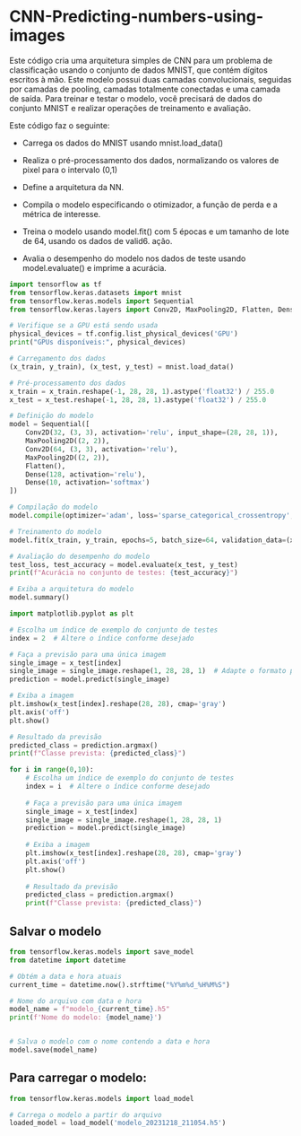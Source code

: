 # CNN-Predicting-numbers-using-images

Este código cria uma arquitetura simples de CNN para um problema de classificação usando o conjunto de dados MNIST, que contém dígitos escritos à mão. Este modelo possui duas camadas convolucionais, seguidas por camadas de pooling, camadas totalmente conectadas e uma camada de saída. Para treinar e testar o modelo, você precisará de dados do conjunto MNIST e realizar operações de treinamento e avaliação.


Este código faz o seguinte:

- Carrega os dados do MNIST usando mnist.load_data()

- Realiza o pré-processamento dos dados, normalizando os valores de pixel para o intervalo (0,1)

- Define a arquitetura da NN.

- Compila o modelo especificando o otimizador, a função de perda e a métrica de interesse.

- Treina o modelo usando model.fit() com 5 épocas e um tamanho de lote de 64, usando os dados de valid6. ação.

- Avalia o desempenho do modelo nos dados de teste usando model.evaluate() e imprime a acurácia.

```Python
import tensorflow as tf
from tensorflow.keras.datasets import mnist
from tensorflow.keras.models import Sequential
from tensorflow.keras.layers import Conv2D, MaxPooling2D, Flatten, Dense

# Verifique se a GPU está sendo usada
physical_devices = tf.config.list_physical_devices('GPU')
print("GPUs disponíveis:", physical_devices)

# Carregamento dos dados
(x_train, y_train), (x_test, y_test) = mnist.load_data()

# Pré-processamento dos dados
x_train = x_train.reshape(-1, 28, 28, 1).astype('float32') / 255.0
x_test = x_test.reshape(-1, 28, 28, 1).astype('float32') / 255.0

# Definição do modelo
model = Sequential([
    Conv2D(32, (3, 3), activation='relu', input_shape=(28, 28, 1)),
    MaxPooling2D((2, 2)),
    Conv2D(64, (3, 3), activation='relu'),
    MaxPooling2D((2, 2)),
    Flatten(),
    Dense(128, activation='relu'),
    Dense(10, activation='softmax')
])

# Compilação do modelo
model.compile(optimizer='adam', loss='sparse_categorical_crossentropy', metrics=['accuracy'])

# Treinamento do modelo
model.fit(x_train, y_train, epochs=5, batch_size=64, validation_data=(x_test, y_test))

# Avaliação do desempenho do modelo
test_loss, test_accuracy = model.evaluate(x_test, y_test)
print(f"Acurácia no conjunto de testes: {test_accuracy}")

# Exiba a arquitetura do modelo
model.summary()

```

```Python
import matplotlib.pyplot as plt

# Escolha um índice de exemplo do conjunto de testes
index = 2  # Altere o índice conforme desejado

# Faça a previsão para uma única imagem
single_image = x_test[index]
single_image = single_image.reshape(1, 28, 28, 1)  # Adapte o formato para a previsão
prediction = model.predict(single_image)

# Exiba a imagem
plt.imshow(x_test[index].reshape(28, 28), cmap='gray')
plt.axis('off')
plt.show()

# Resultado da previsão
predicted_class = prediction.argmax()
print(f"Classe prevista: {predicted_class}")

```

```Python
for i in range(0,10):
    # Escolha um índice de exemplo do conjunto de testes
    index = i  # Altere o índice conforme desejado
    
    # Faça a previsão para uma única imagem
    single_image = x_test[index]
    single_image = single_image.reshape(1, 28, 28, 1)  
    prediction = model.predict(single_image)
    
    # Exiba a imagem
    plt.imshow(x_test[index].reshape(28, 28), cmap='gray')
    plt.axis('off')
    plt.show()
    
    # Resultado da previsão
    predicted_class = prediction.argmax()
    print(f"Classe prevista: {predicted_class}")
```

## **Salvar o modelo**

```Python
from tensorflow.keras.models import save_model
from datetime import datetime

# Obtém a data e hora atuais
current_time = datetime.now().strftime("%Y%m%d_%H%M%S")

# Nome do arquivo com data e hora
model_name = f"modelo_{current_time}.h5"
print(f'Nome do modelo: {model_name}')


# Salva o modelo com o nome contendo a data e hora
model.save(model_name)
```

## **Para carregar o modelo:**

```Python
from tensorflow.keras.models import load_model

# Carrega o modelo a partir do arquivo
loaded_model = load_model('modelo_20231218_211054.h5')
```